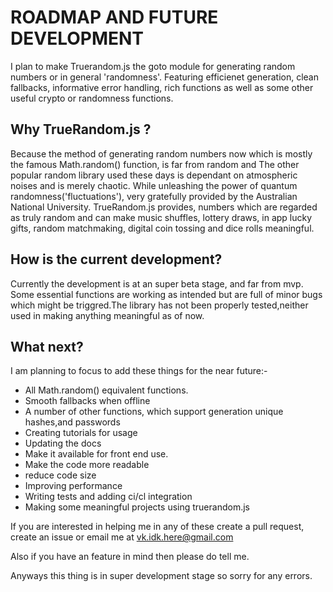 # ROADMAP AND FUTURE DEVELOPMENT
I plan to make Truerandom.js the goto module for generating random numbers or in general 'randomness'. Featuring efficienet generation, clean fallbacks, informative error handling, rich functions as well as some other useful crypto or randomness functions.

## Why TrueRandom.js ?
Because the method of generating random numbers now which is mostly the famous Math.random() function, is far from random and The other popular random library used these days is dependant on atmospheric noises and is merely chaotic. While unleashing the power of quantum randomness('fluctuations'), very gratefully provided by the Australian National University. TrueRandom.js provides, numbers which are regarded as truly random and can make music shuffles, lottery draws, in app lucky gifts, random matchmaking, digital coin tossing and dice rolls meaningful.

## How is the current development?
Currently the development is at an super beta stage, and far from mvp. Some essential functions are working as intended but are full of minor bugs which might be triggred.The library has not been properly tested,neither used in making anything meaningful as of now.

## What next?

I am planning to focus to add these things for the near future:-
- All Math.random() equivalent functions.
- Smooth fallbacks when offline
- A number of other functions, which support generation unique hashes,and passwords
- Creating tutorials for usage
- Updating the docs
- Make  it available for front end use.
- Make the code more readable
- reduce code size
- Improving performance
- Writing tests and adding ci/cl integration
- Making some meaningful projects using truerandom.js


If you are interested in helping me in any of these create a pull request, create an issue or email me at vk.idk.here@gmail.com

Also if you have an feature in mind then please do tell me.

Anyways this thing is in super development stage so sorry for any errors.
